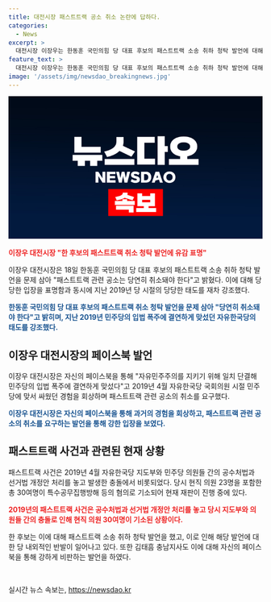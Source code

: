 ```yaml
---
title: 대전시장 패스트트랙 공소 취소 논란에 답하다.
categories:
  - News
excerpt: >
  대전시장 이장우는 한동훈 국민의힘 당 대표 후보의 패스트트랙 소송 취하 청탁 발언에 대해 유감을 표명했다. 이는 2019년 당시 민주당 의원들과의 충돌로 인한 사건으로, 현직 의원 23명이 혐의로 기소된 상황이다. 해당 발언에 대해 당 내외에서 강한 반발이 나오고 있으며, 다수의 인물이 한 후보를 비판하고 있다. 한편, 김태흠 충남지사는 이 발언을 강도 높게 비판하면서 지난 2019년의 사건을 언급하면서 규탄했다.
feature_text: >
  대전시장 이장우는 한동훈 국민의힘 당 대표 후보의 패스트트랙 소송 취하 청탁 발언에 대해 유감을 표명했다. 이는 2019년 당시 민주당 의원들과의 충돌로 인한 사건으로, 현직 의원 23명이 혐의로 기소된 상황이다. 해당 발언에 대해 당 내외에서 강한 반발이 나오고 있으며, 다수의 인물이 한 후보를 비판하고 있다. 한편, 김태흠 충남지사는 이 발언을 강도 높게 비판하면서 지난 2019년의 사건을 언급하면서 규탄했다.
image: '/assets/img/newsdao_breakingnews.jpg'
---
```


<p><img src="/assets/img/newsdao_breakingnews.jpg" alt="ranknews 속보" /></p>

<p><b><span style="color: #ee2323;">이장우 대전시장 "한 후보의 패스트트랙 취소 청탁 발언에 유감 표명"</span></b></p>

<p>이장우 대전시장은 18일 한동훈 국민의힘 당 대표 후보의 패스트트랙 소송 취하 청탁 발언을 문제 삼아 "패스트트랙 관련 공소는 당연히 취소돼야 한다"고 밝혔다. 이에 대해 당당한 입장을 표명함과 동시에 지난 2019년 당 시절의 당당한 태도를 재차 강조했다.</p>

<p><b><span style="color: #1a5490;">한동훈 국민의힘 당 대표 후보의 패스트트랙 취소 청탁 발언을 문제 삼아 "당연히 취소돼야 한다"고 밝히며, 지난 2019년 민주당의 입법 폭주에 결연하게 맞섰던 자유한국당의 태도를 강조했다.</span></b></p>

<h2 data-ke-size="size26">이장우 대전시장의 페이스북 발언</h2>

<p>이장우 대전시장은 자신의 페이스북을 통해 "자유민주주의를 지키기 위해 일치 단결해 민주당의 입법 폭주에 결연하게 맞섰다"고 2019년 4월 자유한국당 국회의원 시절 민주당에 맞서 싸웠던 경험을 회상하며 패스트트랙 관련 공소의 취소를 요구했다.</p>

<p><b><span style="color: #1a5490;">이장우 대전시장은 자신의 페이스북을 통해 과거의 경험을 회상하고, 패스트트랙 관련 공소의 취소를 요구하는 발언을 통해 강한 입장을 보였다.</span></b></p>

<h2 data-ke-size="size26">패스트트랙 사건과 관련된 현재 상황</h2>

<p>패스트트랙 사건은 2019년 4월 자유한국당 지도부와 민주당 의원들 간의 공수처법과 선거법 개정안 처리를 놓고 발생한 충돌에서 비롯되었다. 당시 현직 의원 23명을 포함한 총 30여명이 특수공무집행방해 등의 혐의로 기소되어 현재 재판이 진행 중에 있다.</p>

<p><b><span style="color: #ee2323;">2019년의 패스트트랙 사건은 공수처법과 선거법 개정안 처리를 놓고 당시 지도부와 의원들 간의 충돌로 인해 현직 의원 30여명이 기소된 상황이다.</span></b></p>

<p>한 후보는 이에 대해 패스트트랙 소송 취하 청탁 발언을 했고, 이로 인해 해당 발언에 대한 당 내외적인 반발이 일어나고 있다. 또한 김태흠 충남지사도 이에 대해 자신의 페이스북을 통해 강하게 비판하는 발언을 하였다.</p>

<p data-ke-size="size16">&nbsp;</p>
실시간 뉴스 속보는, <a href="https://newsdao.kr" rel="dofollow">https://newsdao.kr</a>


